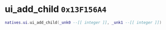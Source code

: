 # ui_add_child `0x13F156A4`

```lua
natives.ui.ui_add_child(_unk0 --[[ integer ]], _unk1 --[[ integer ]])
```